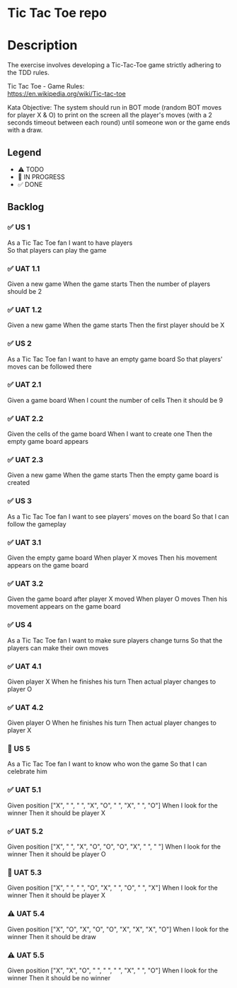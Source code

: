 # Tic Tac Toe repo

# Description 
The exercise involves developing a Tic-Tac-Toe game strictly adhering to the TDD rules.

Tic	Tac	Toe	- Game	Rules:	
https://en.wikipedia.org/wiki/Tic-tac-toe

Kata Objective:
The system should run in BOT mode (random BOT moves for player X & O) to print on the screen all the player's moves (with a 2 seconds timeout between each round) until someone won or the game ends with 
a draw.

## Legend
- ⚠ TODO
- 🚧 IN PROGRESS
- ✅ DONE

## Backlog
### ✅ US 1 
As a Tic Tac Toe fan
I want to have players  
So that players can play the game

### ✅ UAT 1.1
Given a new game
When the game starts 
Then the number of players should be 2

### ✅ UAT 1.2
Given a new game
When the game starts 
Then the first player should be X

### ✅ US 2 
As a Tic Tac Toe fan
I want to have an empty game board 
So that players' moves can be followed there

### ✅ UAT 2.1
Given a game board
When I count the number of cells 
Then it should be 9

### ✅ UAT 2.2
Given the cells of the game board
When I want to create one
Then the empty game board appears

### ✅ UAT 2.3
Given a new game
When the game starts 
Then the empty game board is created

### ✅ US 3
As a Tic Tac Toe fan 
I want to see players' moves on the board 
So that I can follow the gameplay

### ✅ UAT 3.1
Given the empty game board
When player X moves
Then his movement appears on the game board

### ✅ UAT 3.2
Given the game board after player X moved
When player O moves
Then his movement appears on the game board

### ✅ US 4
As a Tic Tac Toe fan
I want to make sure players change turns
So that the players can make their own moves

### ✅ UAT 4.1
Given player X
When he finishes his turn
Then actual player changes to player O

### ✅ UAT 4.2
Given player O
When he finishes his turn
Then actual player changes to player X

### 🚧 US 5
As a Tic Tac Toe fan
I want to know who won the game
So that I can celebrate him

### ✅ UAT 5.1
Given position ["X", " ", " ", "X", "O", " ", "X", " ", "O"]
When I look for the winner
Then it should be player X

### ✅ UAT 5.2
Given position ["X", " ", "X", "O", "O", "O", "X", " ", " "]
When I look for the winner
Then it should be player O

### 🚧 UAT 5.3
Given position ["X", " ", " ", "O", "X", " ", "O", " ", "X"]
When I look for the winner
Then it should be player X

### ⚠ UAT 5.4
Given position ["X", "O", "X", "O", "O", "X", "X", "X", "O"]
When I look for the winner
Then it should be draw

### ⚠ UAT 5.5
Given position ["X", "X", "O", " ", " ", " ", "X", " ", "O"]
When I look for the winner
Then it should be no winner
